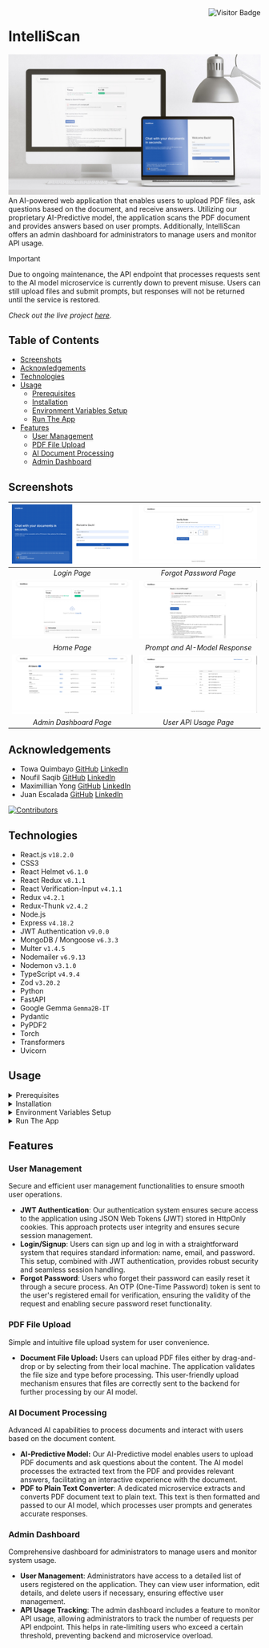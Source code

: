 <img align="right" alt="Visitor Badge" src="https://visitor-badge.laobi.icu/badge?page_id=towaquimbayo.IntelliScan">

# IntelliScan

![IntelliScan Thumbnail](screenshots/intelliscan-thumbnail.jpg)
An AI-powered web application that enables users to upload PDF files, ask questions based on the document, and receive answers. Utilizing our proprietary AI-Predictive model, the application scans the PDF document and provides answers based on user prompts. Additionally, IntelliScan offers an admin dashboard for administrators to manage users and monitor API usage.

> [!IMPORTANT]
> Due to ongoing maintenance, the API endpoint that processes requests sent to the AI model microservice is currently down to prevent misuse. Users can still upload files and submit prompts, but responses will not be returned until the service is restored.

_Check out the live project [_here_](https://intelliscan.towaquimbayo.com/)._

## Table of Contents

* [Screenshots](#screenshots)
* [Acknowledgements](#acknowledgements)
* [Technologies](#technologies)
* [Usage](#usage)
  * [Prerequisites](#prerequisites)
  * [Installation](#installation)
  * [Environment Variables Setup](#environment-variables-setup)
  * [Run The App](#run-the-app)
* [Features](#features)
  * [User Management](#user-management)
  * [PDF File Upload](#pdf-file-upload)
  * [AI Document Processing](#ai-document-processing)
  * [Admin Dashboard](#admin-dashboard)

## Screenshots

| ![Login Page](screenshots/login.png) | ![Forgot Password Page](screenshots/forgot-password.png) |
|:--:|:--:|
| _Login Page_ | _Forgot Password Page_ |
| ![Home Page](screenshots/home.png) | ![Prompt and AI-Model Response](screenshots/ai-model-response.png) |
| _Home Page_ | _Prompt and AI-Model Response_ |
| ![Admin Dashboard Page](screenshots/admin-dashboard.png) | ![User API Usage Page](screenshots/user-api-usage.png) |
| _Admin Dashboard Page_ | _User API Usage Page_ |

## Acknowledgements

* Towa Quimbayo [GitHub](https://github.com/towaquimbayo) [LinkedIn](https://www.linkedin.com/in/towa-quimbayo/)
* Noufil Saqib [GitHub](https://github.com/noufilsaqib) [LinkedIn](https://www.linkedin.com/in/muhammad-noufil-saqib/)
* Maximillian Yong [GitHub](https://github.com/MaximillianYong) [LinkedIn](https://www.linkedin.com/in/maximillianyong)
* Juan Escalada [GitHub](https://github.com/jescalada) [LinkedIn](https://www.linkedin.com/in/jescalada/)

[![Contributors](https://contrib.rocks/image?repo=towaquimbayo/IntelliScan)](https://github.com/towaquimbayo/IntelliScan/graphs/contributors)

## Technologies

* React.js `v18.2.0`
* CSS3
* React Helmet `v6.1.0`
* React Redux `v8.1.1`
* React Verification-Input `v4.1.1`
* Redux `v4.2.1`
* Redux-Thunk `v2.4.2`
* Node.js
* Express `v4.18.2`
* JWT Authentication `v9.0.0`
* MongoDB / Mongoose `v6.3.3`
* Multer `v1.4.5`
* Nodemailer `v6.9.13`
* Nodemon `v3.1.0`
* TypeScript `v4.9.4`
* Zod `v3.20.2`
* Python
* FastAPI
* Google Gemma `Gemma2B-IT`
* Pydantic
* PyPDF2
* Torch
* Transformers
* Uvicorn

## Usage

<details>
  <summary>Prerequisites</summary>

### Prerequisites

* [VSCode](https://code.visualstudio.com/download/)
* [Git](https://git-scm.com/downloads/)
* [Node.js](https://nodejs.org/en/download/)

</details>

<details>
  <summary>Installation</summary>

### Installation

1. Install latest npm package version.

  ```sh
  npm install npm@latest -g
  ```

2. Clone the repository to local machine.

  ```sh
  git clone https://github.com/towaquimbayo/IntelliScan.git
  ```

3. Installing required dependencies requires Node and npm.

  Change directory to Frontend and install dependencies:

  ```sh
  cd frontend
  npm install
  ```

  Change directory to Backend and install dependencies:

  ```sh
  cd backend
  npm install
  ```

4. _(optional: self-deploying AI model)_ Clone the HuggingFace Google Gemma model to local machine.

  To run `test.py`, download the required models.

  __Note__: Ensure you have `git-lfs` installed.
  __Note__: Ensure you have at least 30 GB of free space to download. You can delete the `.git` folder after downloading to save storage space.

  ```sh
  git clone https://huggingface.co/google/gemma-2b-it
  ```

</details>

<details>
  <summary>Environment Variables Setup</summary>

### Environment Variables Setup

For the project to run correctly, environment variables are required __only__ for the backend directory. Rename the `.env.example` to `.env`.

1. `JWT_SECRET` is the encryption key to sign your JWTs (JSON Web Tokens). Create a secret at <https://www.allkeysgenerator.com>.
2. `JWT_LIFETIME` is the amount of time a particular JWT will be valid for (i.e. `30d` for 30 days).
3. Sign up for a MongoDB Atlas account at <https://www.mongodb.com/cloud/atlas/register>. Then create a database Cluster and connect your project to that Cluster by clicking on the `Connect`, select the `Connect To Your Application` option and copy the Database `URI` string as your `DATABASE_URL`. Finally, replace the `username` and `password` fields in the URI string with your database credentials.
4. Either enter your email account credentials for the Nodemailer transporter credentials or create a Gmail account to generate an App Password by following the instructions at <https://medium.com/@y.mehnati_49486/how-to-send-an-email-from-your-gmail-account-with-nodemailer-837bf09a7628>.

</details>

<details>
  <summary>Run The App</summary>

### Run The App

In order to run the application, you would need the client (frontend) and server (backend) running concurrently in different terminal sessions.

#### Client-Side Usage (Frontend) on PORT: 3000

Change directory to client (`frontend`) and execute `npm start` to run locally in development mode or production mode. For production, make sure to build the app to the `build` folder by executing `npm run build` as this would correctly bundle React in production mode and optimize the build for the best performance.

```sh
cd frontend
npm start
```

#### Server-Side Usage (Backend) on PORT: 8080

Change directory to server (`backend`) and execute `npm run dev` to run locally in development mode or execute `npm start` to run in production mode. For production, make sure to build the app to the `dist` folder by executing `npm run build` as this would correctly compile TypeScript code to ES5 JavaScript codes and optimize the build for the best performance.

```sh
cd backend
npm run dev   // running locally in development mode
npm run start // running in production mode
```

#### AI-Predictive Model Usage

To create a pre quantized model run:

```sh
create accelerated.py
```

To run the app, change directory to the app directory and run:

```sh
uvicorn main:app --reload

// or

gunicorn main:app -w 2 -k uvicorn.workers.UvicornWorker
```

</details>

## Features

### User Management

Secure and efficient user management functionalities to ensure smooth user operations.

* __JWT Authentication__: Our authentication system ensures secure access to the application using JSON Web Tokens (JWT) stored in HttpOnly cookies. This approach protects user integrity and ensures secure session management.
* __Login/Signup__: Users can sign up and log in with a straightforward system that requires standard information: name, email, and password. This setup, combined with JWT authentication, provides robust security and seamless session handling.
* __Forgot Password__: Users who forget their password can easily reset it through a secure process. An OTP (One-Time Password) token is sent to the user's registered email for verification, ensuring the validity of the request and enabling secure password reset functionality.

### PDF File Upload

Simple and intuitive file upload system for user convenience.

* __Document File Upload:__ Users can upload PDF files either by drag-and-drop or by selecting from their local machine. The application validates the file size and type before processing. This user-friendly upload mechanism ensures that files are correctly sent to the backend for further processing by our AI model.

### AI Document Processing

Advanced AI capabilities to process documents and interact with users based on the document content.

* __AI-Predictive Model:__ Our AI-Predictive model enables users to upload PDF documents and ask questions about the content. The AI model processes the extracted text from the PDF and provides relevant answers, facilitating an interactive experience with the document.
* __PDF to Plain Text Converter__: A dedicated microservice extracts and converts PDF document text to plain text. This text is then formatted and passed to our AI model, which processes user prompts and generates accurate responses.

### Admin Dashboard

Comprehensive dashboard for administrators to manage users and monitor system usage.

* __User Management__: Administrators have access to a detailed list of users registered on the application. They can view user information, edit details, and delete users if necessary, ensuring effective user management.
* __API Usage Tracking__: The admin dashboard includes a feature to monitor API usage, allowing administrators to track the number of requests per API endpoint. This helps in rate-limiting users who exceed a certain threshold, preventing backend and microservice overload.
